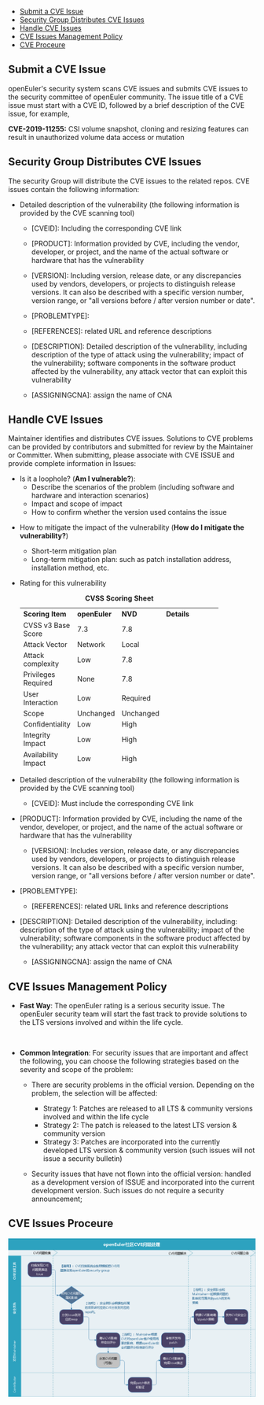 - [Submit a CVE Issue](#itm1)
- [Security Group Distributes CVE Issues](#itm2)
- [Handle CVE Issues](#itm3)
- [CVE Issues Management Policy](#itm4)
- [CVE Proceure](#itm5)



<h2 id="itm1">Submit a CVE Issue</h2>

openEuler's security system scans CVE issues and submits CVE issues to the security committee of openEuler community. The issue title of a CVE issue must start with a CVE ID, followed by a brief description of the CVE issue, for example,

**CVE-2019-11255:** CSI volume snapshot, cloning and resizing features can result in unauthorized volume data access or mutation 



<h2 id="itm2">Security Group Distributes CVE Issues</h2>

The security Group will distribute the CVE issues to the related repos. CVE issues contain the following information:

+ Detailed description of the vulnerability (the following information is provided by the CVE scanning tool)

    + [CVEID]: Including the corresponding CVE link

    + [PRODUCT]: Information provided by CVE, including the vendor, developer, or project, and the name of the actual software or hardware that has the vulnerability

    + [VERSION]: Including version, release date, or any discrepancies used by vendors, developers, or projects to distinguish release versions. It can also be described with a specific version number, version range, or "all versions before / after version number or date".

    + [PROBLEMTYPE]:

    + [REFERENCES]: related URL and reference descriptions

    + [DESCRIPTION]: Detailed description of the vulnerability, including description of the type of attack using the vulnerability; impact of the vulnerability; software components in the software product affected by the vulnerability,  any attack vector that can exploit this vulnerability

    + [ASSIGNINGCNA]: assign the name of CNA


<h2 id="itm3">Handle CVE Issues</h2>

Maintainer identifies and distributes CVE issues. Solutions to CVE problems can be provided by contributors and submitted for review by the Maintainer or Committer. When submitting, please associate with CVE ISSUE and provide complete information in Issues:

- Is it a loophole? (**Am I vulnerable?**):
    + Describe the scenarios of the problem (including software and hardware and interaction scenarios)
    + Impact and scope of impact
    + How to confirm whether the version used contains the issue

+ How to mitigate the impact of the vulnerability (**How do I mitigate the vulnerability?**)
    + Short-term mitigation plan
    + Long-term mitigation plan: such as patch installation address, installation method, etc.
  
+ Rating for this vulnerability
  
  <table board="2">
      <caption><b>CVSS Scoring Sheet</b></caption>
      <thead>
          <tr>
              <th align="left" style="width:40px">Scoring Item</th>
              <th align="left" style="width:40px">openEuler</th>
              <th align="left" style="width:40px">NVD</th>
              <th align="left" style="width:100px">Details</th>
          </tr>
          <tr>
              <td align="left">CVSS v3 Base Score</td>
              <td>7.3</td>
              <td>7.8</td>
              <td></td>
          </tr>
          <tr>
              <td align="left">Attack Vector</td>
              <td>Network</td>
              <td>Local</td>
              <td></td>
          </tr>
           <tr>
              <td align="left">Attack complexity</td>
              <td>Low</td>
              <td>7.8</td>
              <td></td>
          </tr>
          <tr>
              <td align="left">Privileges Required</td>
              <td>None</td>
              <td>7.8</td>
              <td></td>
          </tr>
          <tr>
              <td align="left">User Interaction</td>
              <td>Low</td>
              <td>Required</td>
              <td></td>
          </tr>
          <tr>
              <td align="left">Scope</td>
              <td>Unchanged</td>
              <td>Unchanged</td>
              <td></td>
          </tr>
          <tr>
              <td align="left">Confidentiality</td>
              <td>Low</td>
              <td>High</td>
              <td></td>
          </tr>
          <tr>
              <td align="left">Integrity Impact</td>
              <td>Low</td>
              <td>High</td>
              <td></td>
          </tr>
          <tr>
              <td align="left">Availability Impact</td>
              <td>Low</td>
              <td>High</td>
              <td></td>
          </tr>
      </thead>
      <tbody>
      </tbody>
  </table>

  
+ Detailed description of the vulnerability (the following information is provided by the CVE scanning tool)

    + [CVEID]: Must include the corresponding CVE link
+ [PRODUCT]: Information provided by CVE, including the name of the vendor, developer, or project, and the name of the actual software or hardware that has the vulnerability
  
    + [VERSION]: Includes version, release date, or any discrepancies used by vendors, developers, or projects to distinguish release versions. It can also be described with a specific version number, version range, or "all versions before / after version number or date".

+ [PROBLEMTYPE]:
    + [REFERENCES]: related URL links and reference descriptions

+ [DESCRIPTION]: Detailed description of the vulnerability, including: description of the type of attack using the vulnerability; impact of the vulnerability; software components in the software product affected by the vulnerability; any attack vector that can exploit this vulnerability
  
    + [ASSIGNINGCNA]: assign the name of CNA    


<h2 id="itm4">CVE Issues Management Policy</h2>

+ **Fast Way**: The openEuler rating is a serious security issue. The openEuler security team will start the fast track to provide solutions to the LTS versions involved and within the life cycle.

  

+ **Common Integration**: For security issues that are important and affect the following, you can choose the following strategies based on the severity and scope of the problem:

    + There are security problems in the official version. Depending on the problem, the selection will be affected:

        + Strategy 1: Patches are released to all LTS & community versions involved and within the life cycle
        + Strategy 2: The patch is released to the latest LTS version & community version
        + Strategy 3: Patches are incorporated into the currently developed LTS version & community version (such issues will not issue a security bulletin)

    + Security issues that have not flown into the official version: handled as a development version of ISSUE and incorporated into the current development version. Such issues do not require a security announcement;

<h2 id="itm5">CVE Issues Proceure</h2>


![CVE Procedure](./procedure.png)